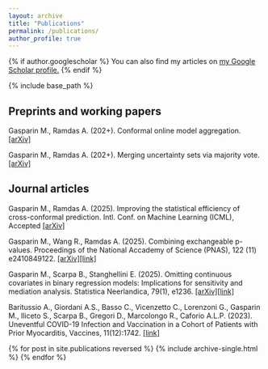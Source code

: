 ```yaml
---
layout: archive
title: "Publications"
permalink: /publications/
author_profile: true
---
```


{% if author.googlescholar %}
  You can also find my articles on <u><a href="{{author.googlescholar}}">my Google Scholar profile</a>.</u>
{% endif %}

{% include base_path %}

## Preprints and working papers

Gasparin M., Ramdas A. (202+). Conformal online model aggregation. [[arXiv]](https://arxiv.org/abs/2403.15527)

Gasparin M., Ramdas A. (202+). Merging uncertainty sets via majority vote. [[arXiv]](https://arxiv.org/abs/2401.09379)


## Journal articles
Gasparin M., Ramdas A. (2025). Improving the statistical efficiency of cross-conformal prediction. Intl. Conf. on Machine Learning (ICML), Accepted [[arXiv]](https://arxiv.org/abs/2503.01495)

Gasparin M., Wang R., Ramdas A. (2025). Combining exchangeable p-values. Proceedings of the National Accademy of Science (PNAS), 122 (11) e2410849122. [[arXiv]](https://arxiv.org/abs/2404.03484)[[link]](https://doi.org/10.1073/pnas.2410849122)

Gasparin M., Scarpa B., Stanghellini E. (2025). Omitting continuous covariates in binary regression models: Implications for sensitivity and mediation analysis. Statistica Neerlandica, 79(1), e1236. [[arXiv]](https://arxiv.org/abs/2306.09969)[[link]](https://onlinelibrary.wiley.com/doi/full/10.1111/stan.12369)

Baritussio A., Giordani A.S., Basso C., Vicenzetto C., Lorenzoni G., Gasparin M., Iliceto S., Scarpa B., Gregori D., Marcolongo R., Caforio A.L.P. (2023). Uneventful COVID-19 Infection and Vaccination in a Cohort of Patients with Prior Myocarditis, Vaccines, 11(12):1742. [[link]](https://www.mdpi.com/2076-393X/11/12/1742)

{% for post in site.publications reversed %}
  {% include archive-single.html %}
{% endfor %}
